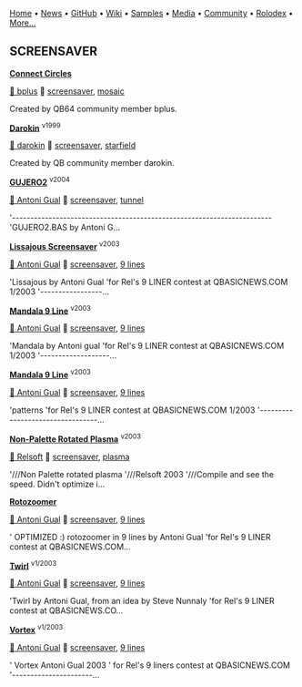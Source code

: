 [Home](https://qb64.com) • [News](/news.html) • [GitHub](/github.html) • [Wiki](/wiki.html) • [Samples](/samples.html) • [Media](/media.html) • [Community](/community.html) • [Rolodex](/rolodex.html) • [More...](/more.html)

## SCREENSAVER

**[Connect Circles](connect-circles/index)**

[🐝 bplus](bplus) 🔗 [screensaver](screensaver), [mosaic](mosaic)

Created by QB64 community member bplus.

**[Darokin](darokin/index)** <sup>v1999</sup>

[🐝 darokin](darokin) 🔗 [screensaver](screensaver), [starfield](starfield)

Created by QB community member darokin.

**[GUJERO2](gujero2/index)** <sup>v2004</sup>

[🐝 Antoni Gual](antoni-gual) 🔗 [screensaver](screensaver), [tunnel](tunnel)

'----------------------------------------------------------------------- 'GUJERO2.BAS by Antoni G...

**[Lissajous Screensaver](lissajous-screensaver/index)** <sup>v2003</sup>

[🐝 Antoni Gual](antoni-gual) 🔗 [screensaver](screensaver), [9 lines](9-lines)

'Lissajous by Antoni Gual 'for Rel's 9 LINER contest at QBASICNEWS.COM  1/2003 '-----------------...

**[Mandala 9 Line](manadla/index)** <sup>v2003</sup>

[🐝 Antoni Gual](antoni-gual) 🔗 [screensaver](screensaver), [9 lines](9-lines)

'Mandala by Antoni gual 'for Rel's 9 LINER contest at QBASICNEWS.COM  1/2003 '-------------------...

**[Mandala 9 Line](pattern/index)** <sup>v2003</sup>

[🐝 Antoni Gual](antoni-gual) 🔗 [screensaver](screensaver), [9 lines](9-lines)

'patterns 'for Rel's 9 LINER contest at QBASICNEWS.COM  1/2003 '---------------------------------...

**[Non-Palette Rotated Plasma](plasma-non-pal/index)** <sup>v2003</sup>

[🐝 Relsoft](relsoft) 🔗 [screensaver](screensaver), [plasma](plasma)

'///Non Palette rotated plasma '///Relsoft 2003 '///Compile and see the speed.  Didn't optimize i...

**[Rotozoomer](rotozoomer/index)**

[🐝 Antoni Gual](antoni-gual) 🔗 [screensaver](screensaver), [9 lines](9-lines)

' OPTIMIZED  :) rotozoomer in 9 lines by Antoni Gual 'for Rel's 9 LINER contest at QBASICNEWS.COM...

**[Twirl](twirl/index)** <sup>v1/2003</sup>

[🐝 Antoni Gual](antoni-gual) 🔗 [screensaver](screensaver), [9 lines](9-lines)

'Twirl by Antoni Gual, from an idea  by Steve Nunnaly 'for Rel's 9 LINER contest at QBASICNEWS.CO...

**[Vortex](vortex/index)** <sup>v1/2003</sup>

[🐝 Antoni Gual](antoni-gual) 🔗 [screensaver](screensaver), [9 lines](9-lines)

' Vortex  Antoni Gual 2003 ' for Rel's 9 liners contest at QBASICNEWS.COM '----------------------...
